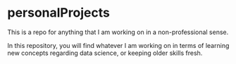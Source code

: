 # personalProjects
This is a repo for anything that I am working on in a non-professional sense. 

In this repository, you will find whatever I am working on in terms of learning new concepts regarding data science, or keeping older skills fresh.
